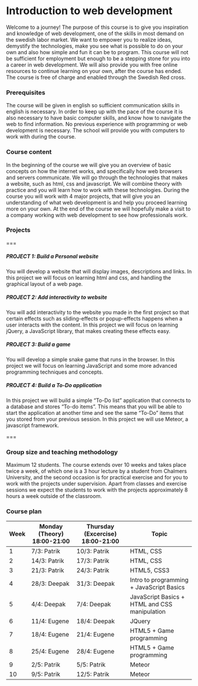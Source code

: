 # Introduction to web development
Welcome to a journey! The purpose of this course is to give you inspiration and
knowledge of web development, one of the skills in most demand on the swedish
labor market. We want to empower you to realize ideas, demystify the
technologies, make you see what is possible to do on your own and also how
simple and fun it can be to program. This course will not be sufficient for
employment but enough to be a stepping stone for you into a career in web
development. We will also provide you with free online resources to continue
learning on your own, after the course has ended. The course is free of charge
and enabled through the Swedish Red cross.
### Prerequisites
The course will be given in english so sufficient communication skills in
english is necessary. In order to keep up with the pace of the course it is also
necessary to have basic computer skills, and know how to navigate the web to
find information. No previous experience with programming or web development is
necessary. The school will provide you with computers to work with during the
course.
### Course content
In the beginning of the course we will give you an overview of basic concepts on
how the internet works, and specifically how web browsers and servers
communicate. We will go through the technologies that makes a website, such as
html, css and javascript. We will combine theory with practice and you will
learn how to work with these technologies. During the course you will work with
4 major projects, that will give you an understanding of what web development is
and help you proceed learning more on your own. At the end of the course we will
hopefully make a visit to a company working with web development to see how
professionals work.

### Projects
===

##### PROJECT 1: Build a Personal website
You will develop a website that will display images, descriptions and links. In
this project we will focus on learning html and css, and handling the graphical
layout of a web page.

##### PROJECT 2: Add interactivity to website
You will add interactivity to the website you made in the first project so that
certain effects such as sliding-effects or popup-effects happens when a user
interacts with the content. In this project we will focus on learning jQuery, a
JavaScript library, that makes creating these effects easy.

##### PROJECT 3: Build a game
You will develop a simple snake game that runs in the browser. In this project
we will focus on learning JavaScript and some more advanced programming
techniques and concepts.

##### PROJECT 4: Build a To-Do application
In this project we will build a simple “To-Do list” application that connects to
a database and stores “To-do items”. This means that you will be able to start
the application at another time and see the same “To-Do” items that you stored
from your previous session. In this project we will use Meteor, a javascript
framework.

===

### Group size and teaching methodology
Maximum 12 students. The course extends over 10 weeks and takes place twice a
week, of which one is a 3 hour lecture by a student from Chalmers University,
and the second occasion is for practical exercise and for you to work with the
projects under supervision. Apart from classes and exercise sessions we expect
the students to work with the projects approximately 8 hours a week outside of
the classroom.

### Course plan
| Week | Monday (Theory) 18:00-21:00 | Thursday (Excercise) 18:00-21:00 | Topic |
|------|---------------------------|--------------------------------|-------|
| 1    |7/3: Patrik | 10/3: Patrik | HTML, CSS |
| 2    |14/3: Patrik | 17/3: Patrik | HTML, CSS |
| 3    |21/3: Patrik | 24/3: Patrik | HTML5, CSS3 |
| 4    |28/3: Deepak | 31/3: Deepak | Intro to programming + JavaScript Basics |
| 5    |4/4: Deepak | 7/4: Deepak | JavaScript Basics + HTML and CSS manipulation |
| 6    |11/4: Eugene | 18/4: Deepak | JQuery |
| 7    |18/4: Eugene | 21/4: Eugene | HTML5 + Game programming |
| 8    |25/4: Eugene | 28/4: Eugene | HTML5 + Game programming |
| 9    |2/5: Patrik | 5/5: Patrik | Meteor |
| 10   |9/5: Patrik | 12/5: Patrik | Meteor |


